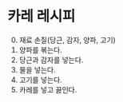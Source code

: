 # 카레 레시피
0. 재료 손질(당근, 감자, 양파, 고기)
1. 양파를 볶는다.
2. 당근과 감자를 넣는다.
3. 물을 넣는다.
4. 고기를 넣는다.
5. 카레를 넣고 끓인다.
